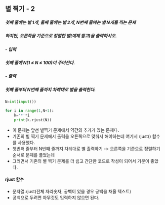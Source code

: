 ## 별 찍기 - 2
##### 첫째 줄에는 별 1개, 둘째 줄에는 별 2개, N번째 줄에는 별 N개를 찍는 문제

##### 하지만, 오른쪽을 기준으로 정렬한 별(예제 참고)을 출력하시오.

##### - 입력
##### 첫째 줄에 N(1 ≤ N ≤ 100)이 주어진다.

##### - 출력
##### 첫째 줄부터 N번째 줄까지 차례대로 별을 출력한다.

```python
N=int(input())

for i in range(1,N+1):
    k='*'*i
    print(k.rjust(N)) 
```

- 이 문제는 앞선 별찍기 문제에서 약간의 추가가 있는 문제다. 
- 기존의 별 찍기 문제에서 출력을 오른쪽으로 맞춰서 해야하는데 여기서 rjust() 함수를 사용했다.
- 첫번째 줄부터 N번째 줄까지 차례대로 별 출력하기 -> 오른쪽을 기준으로 정렬하기 순서로 문제를 풀었는데
- 그러면서 기존의 별 찍기 문제를 더 쉽고 간단한 코드로 작성이 되어서 기분이 좋았다.

#### rjust 함수
- 문자열.rjust(전체 자리숫자, 공백이 있을 경우 공백을 채울 텍스트)
- 공백으로 두려면 아무것도 입력하지 않으면 된다.
